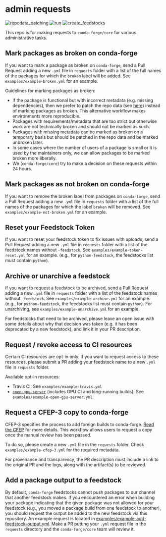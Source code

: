 # admin requests

[![repodata_patching](https://github.com/conda-forge/admin-requests/actions/workflows/repodata_patching.yml/badge.svg)](https://github.com/conda-forge/admin-requests/actions/workflows/repodata_patching.yml) [![run](https://github.com/conda-forge/admin-requests/actions/workflows/main.yml/badge.svg)](https://github.com/conda-forge/admin-requests/actions/workflows/main.yml) [![create_feedstocks](https://github.com/conda-forge/admin-requests/actions/workflows/create_feedstocks.yml/badge.svg)](https://github.com/conda-forge/admin-requests/actions/workflows/create_feedstocks.yml)

This repo is for making requests to `conda-forge/core` for various administrative
tasks.


## Mark packages as broken on conda-forge

If you want to mark a package as broken on `conda-forge`, send a Pull Request
adding a new `.yml` file in `requests` folder with a list of the full names of the packages
for which the `broken` label will be added. See `examples/example-broken.yml` for an example.

Guidelines for marking packages as broken:

* If the package is functional but with incorrect metadata (e.g. missing dependencies), then
  we prefer to patch the repo data (see [here](https://github.com/conda-forge/conda-forge-repodata-patches-feedstock))
  instead of marking packages as broken. This alternative workflow makes environments more reproducible.
* Packages with requirements/metadata that are too strict but otherwise work are
  not technically broken and should not be marked as such.
* Packages with missing metadata can be marked as broken on a temporary basis
  but should be patched in the repo data and be marked unbroken later.
* In some cases where the number of users of a package is small or it is used by
  the maintainers only, we can allow packages to be marked broken more liberally.
* We (`conda-forge/core`) try to make a decision on these requests within 24 hours.


## Mark packages as not broken on conda-forge

If you want to remove the broken label from packages on `conda-forge`, send a Pull Request
adding a new `.yml` file in `requests` folder with a list of the full names of the packages
for which the label `broken` will be removed. See `examples/example-not-broken.yml` for an example.


## Reset your Feedstock Token

If you want to reset your feedstock token to fix issues with uploads, send a Pull Request
adding a new `.yml` file in `requests` folder with a list of the feedstock names
without `-feedstock`. See `examples/example-token-reset.yml` for an example.
(e.g., for `python-feedstock`, the feedstocks list must contain `python`).


## Archive or unarchive a feedstock

If you want to request a feedstock to be archived, send a Pull Request
adding a new `.yml` file in `requests` folder with a list of the feedstock names
without `-feedstock`. See `examples/example-archive.yml` for an example.
(e.g., for `python-feedstock`, the feedstocks list must contain `python`).
For unarchiving, see `examples/example-unarchive.yml` for an example.

For feedstocks that need to be archived, please leave an open issue with some details about
why that decision was taken (e.g. it has been deprecated by a new feedstock),
and link it in your PR description.


## Request / revoke access to CI resources

Certain CI resources are opt-in only. If you want to request access to these resources, please
submit a PR adding your feedstock name to a new `.yml` file in `requests` folder.

Available opt-in resources:

- Travis CI: See `examples/example-travis.yml`
- [`open-gpu-server`](https://github.com/Quansight/open-gpu-server) (includes GPU CI and long-running builds): See `examples/example-open-gpu-server.yml`.

## Request a CFEP-3 copy to conda-forge

CFEP-3 specifies the process to add foreign builds to conda-forge. [Read the CFEP](https://github.com/conda-forge/cfep/blob/main/cfep-03.md) for more details.
This workflow allows users to request a copy once the manual review has been passed.

To do so, please create a new `.yml` file in the `requests` folder. Check `examples/example-cfep-3.yml` for the required metadata.

For provenance and transparency, the PR description must include a link to the original PR and the logs, along with the artifact(s) to be reviewed.

## Add a package output to a feedstock

By default, `conda-forge` feedstocks cannot push packages to our channel that another feedstock makes. If you encountered an error 
when building your package indicating that the given package was not allowed for your feedstock (e.g., you moved a package
build from one feedstock to another), you should request the output be added to the new feedstock via this repository. An example request
is located in [examples/example-add-feedstock-output.yml](examples/example-add-feedstock-output.yml). Make a PR putting your `.yml` request file in the `requests` directory and the `conda-forge/core` team will review it.
